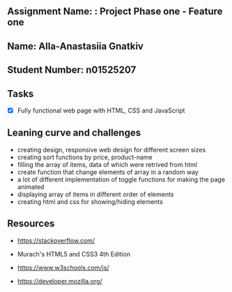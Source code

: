 ## Assignment Name: : Project Phase one - Feature one



## Name: Alla-Anastasiia Gnatkiv



## Student Number: n01525207



## Tasks



- [x] Fully functional web page with HTML, CSS and JavaScript



## Leaning curve and challenges



- creating design, responsive web design for different screen sizes
- creating sort functions by price, product-name
- filling the array of items, data of which were retrived from html
- create function that change elements of array in a random way
- a lot of different implementation of toggle functions for making the page animated
- displaying array of items in different order of elements
- creating html and css for showing/hiding elements



## Resources



- https://stackoverflow.com/

- Murach's HTML5 and CSS3 4th Edition

- https://www.w3schools.com/js/

- https://developer.mozilla.org/